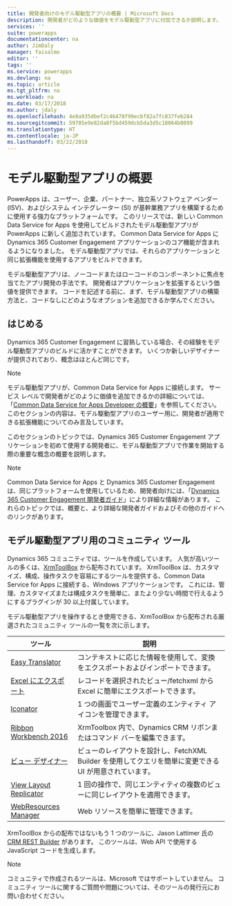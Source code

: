```yaml
---
title: 開発者向けのモデル駆動型アプリの概要 | Microsoft Docs
description: 開発者がどのような価値をモデル駆動型アプリに付加できるか説明します。
services: ''
suite: powerapps
documentationcenter: na
author: JimDaly
manager: faisalmo
editor: ''
tags: ''
ms.service: powerapps
ms.devlang: na
ms.topic: article
ms.tgt_pltfrm: na
ms.workload: na
ms.date: 03/17/2018
ms.author: jdaly
ms.openlocfilehash: 4e8a935dbef2c46478f99ecbf82a7fc837feb284
ms.sourcegitcommit: 59785e9e82da8f5bd459dcb5da3d5c18064b0899
ms.translationtype: HT
ms.contentlocale: ja-JP
ms.lasthandoff: 03/22/2018
---
```

# <a name="model-driven-apps-developer-overview"></a>モデル駆動型アプリの概要

PowerApps は、ユーザー、企業、パートナー、独立系ソフトウェア ベンダー (ISV)、およびシステム インテグレーター (SI) が基幹業務アプリを構築するために使用する強力なプラットフォームです。 このリリースでは、新しい Common Data Service for Apps を使用してビルドされたモデル駆動型アプリが PowerApps に新しく追加されています。 Common Data Service for Apps に Dynamics 365 Customer Engagement アプリケーションのコア機能が含まれるようになりました。 モデル駆動型アプリでは、それらのアプリケーションと同じ拡張機能を使用するアプリをビルドできます。

モデル駆動型アプリは、ノーコードまたはローコードのコンポーネントに焦点を当てたアプリ開発の手法です。 開発者はアプリケーションを拡張するという価値を提供できます。 コードを記述する前に、まず、モデル駆動型アプリの構築方法と、コードなしにどのようなオプションを追加できるか学んでください。 

## <a name="get-started"></a>はじめる
Dynamics 365 Customer Engagement に習熟している場合、その経験をモデル駆動型アプリのビルドに活かすことができます。 いくつか新しいデザイナーが提供されており、概念はほとんど同じです。

> [!NOTE]
> モデル駆動型アプリが、Common Data Service for Apps に接続します。 サービス レベルで開発者がどのように価値を追加できるかの詳細については、「[Common Data Service for Apps Developer の概要](../common-data-service/overview.md)」を参照してください。
> このセクションの内容は、モデル駆動型アプリのユーザー用に、開発者が適用できる拡張機能についてのみ言及しています。 

このセクションのトピックでは、Dynamics 365 Customer Engagement アプリケーションを初めて使用する開発者に、モデル駆動型アプリで作業を開始する際の重要な概念の概要を説明します。 

> [!NOTE]
> Common Data Service for Apps と Dynamics 365 Customer Engagement は、同じプラットフォームを使用しているため、開発者向けには、「[Dynamics 365 Customer Engagement 開発者ガイド](/dynamics365/customer-engagement/developer/developer-guide)」により詳細な情報があります。 これらのトピックでは、概要と、より詳細な開発者ガイドおよびその他のガイドへのリンクがあります。


## <a name="community-tools-for-model-driven-apps"></a>モデル駆動型アプリ用のコミュニティ ツール

Dynamics 365 コミュニティでは、ツールを作成しています。 人気が高いツールの多くは、[XrmToolBox](https://www.xrmtoolbox.com/) から配布されています。 XrmToolBox は、カスタマイズ、構成、操作タスクを容易にするツールを提供する、Common Data Service for Apps に接続する、Windows アプリケーションです。 これには、管理、カスタマイズまたは構成タスクを簡単に、またより少ない時間で行えるようにするプラグインが 30 以上付属しています。

モデル駆動型アプリを操作するとき使用できる、XrmToolBox から配布される厳選されたコミュニティ ツールの一覧を次に示します。

|ツール  |説明  |
|---------|---------|
|[Easy Translator](https://www.xrmtoolbox.com/plugins/MsCrmTools.Translator/)|コンテキストに応じた情報を使用して、変換をエクスポートおよびインポートできます。|
|[Excel にエクスポート](https://www.xrmtoolbox.com/plugins/Ryr.XrmToolBox.ExportToExcel/)|レコードを選択されたビュー/fetchxml から Excel に簡単にエクスポートできます。|
|[Iconator](https://www.xrmtoolbox.com/plugins/MscrmTools.Iconator/)|1 つの画面でユーザー定義のエンティティ アイコンを管理できます。|
|[Ribbon Workbench 2016](https://www.xrmtoolbox.com/plugins/RibbonWorkbench2016/)|XrmToolbox 内で、Dynamics CRM リボンまたはコマンド バーを編集できます。|
|[ビュー デザイナー](https://www.xrmtoolbox.com/plugins/Cinteros.XrmToolBox.ViewDesigner/)|ビューのレイアウトを設計し、FetchXML Builder を使用してクエリを簡単に変更できる UI が用意されています。|
|[View Layout Replicator](https://www.xrmtoolbox.com/plugins/MsCrmTools.ViewLayoutReplicator/)|1 回の操作で、同じエンティティの複数のビューに同じレイアウトを適用できます。|
|[WebResources Manager](https://www.xrmtoolbox.com/plugins/MsCrmTools.WebResourcesManager/)|Web リソースを簡単に管理できます。|

XrmToolBox からの配布ではないもう 1 つのツールに、Jason Lattimer 氏の [CRM REST Builder](https://github.com/jlattimer/CRMRESTBuilder) があります。 このツールは、Web API で使用する JavaScript コードを生成します。

> [!NOTE]
> コミュニティで作成されるツールは、Microsoft ではサポートしていません。 コミュニティ ツールに関するご質問や問題については、そのツールの発行元にお問い合わせください。




